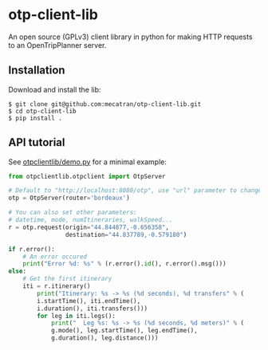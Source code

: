 # otp-client-lib
An open source (GPLv3) client library in python for making HTTP requests to an OpenTripPlanner server.

## Installation

Download and install the lib:

	$ git clone git@github.com:mecatran/otp-client-lib.git
	$ cd otp-client-lib
	$ pip install .

## API tutorial

See [otpclientlib/demo.py](https://github.com/mecatran/otp-client-lib/blob/master/otpclientlib/demo.py) for a minimal example:

```python
from otpclientlib.otpclient import OtpServer

# Default to "http://localhost:8080/otp", use "url" parameter to change
otp = OtpServer(router='bordeaux')

# You can also set other parameters:
# datetime, mode, numItineraries, walkSpeed...
r = otp.request(origin="44.844877,-0.656358",
                destination="44.837789,-0.579180")

if r.error():
	# An error occured
	print("Error %d: %s" % (r.error().id(), r.error().msg()))
else:
	# Get the first itinerary
	iti = r.itinerary()
        print("Itinerary: %s -> %s (%d seconds), %d transfers" % (
		i.startTime(), iti.endTime(),
		i.duration(), iti.transfers()))
        for leg in iti.legs():
            print("  Leg %s: %s -> %s (%d seconds, %d meters)" % (
			g.mode(), leg.startTime(), leg.endTime(),
			g.duration(), leg.distance()))
```
